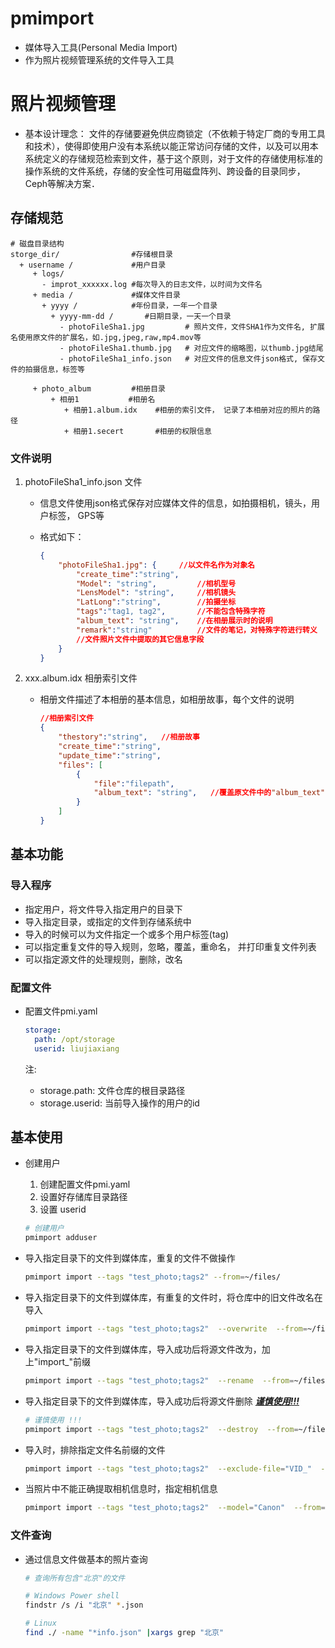 # pmimport
   - 媒体导入工具(Personal Media Import)
   - 作为照片视频管理系统的文件导入工具

# 照片视频管理

- 基本设计理念： 文件的存储要避免供应商锁定（不依赖于特定厂商的专用工具和技术），使得即使用户没有本系统以能正常访问存储的文件，以及可以用本系统定义的存储规范检索到文件，基于这个原则，对于文件的存储使用标准的操作系统的文件系统，存储的安全性可用磁盘阵列、跨设备的目录同步，Ceph等解决方案．

## 存储规范

```shell
# 磁盘目录结构
storge_dir/                #存储根目录
  + username /             #用户目录
     + logs/
       - improt_xxxxxx.log #每次导入的日志文件，以时间为文件名
     + media /             #媒体文件目录
       + yyyy /            #年份目录，一年一个目录
         + yyyy-mm-dd /       #日期目录，一天一个目录
           - photoFileSha1.jpg         # 照片文件，文件SHA1作为文件名, 扩展名使用原文件的扩展名，如.jpg,jpeg,raw,mp4.mov等
           - photoFileSha1.thumb.jpg   # 对应文件的缩略图，以thumb.jpg结尾
           - photoFileSha1_info.json   # 对应文件的信息文件json格式, 保存文件的拍摄信息，标签等
           
     + photo_album         #相册目录
         + 相册1           #相册名
            + 相册1.album.idx    #相册的索引文件， 记录了本相册对应的照片的路径
            + 相册1.secert       #相册的权限信息
```

### 文件说明

1. photoFileSha1_info.json 文件

   - 信息文件使用json格式保存对应媒体文件的信息，如拍摄相机，镜头，用户标签， GPS等

   - 格式如下：

     ```json
     {
         "photoFileSha1.jpg": {     //以文件名作为对象名
             "create_time":"string",
             "Model": "string",         //相机型号
             "LensModel": "string",     //相机镜头
             "LatLong":"string",        //拍摄坐标
             "tags":"tag1, tag2",       //不能包含特殊字符
             "album_text": "string",    //在相册展示时的说明
             "remark":"string"          //文件的笔记，对特殊字符进行转义
             //文件照片文件中提取的其它信息字段
         }
     }
     ```

2. xxx.album.idx 相册索引文件

   - 相册文件描述了本相册的基本信息，如相册故事，每个文件的说明

     ```json
     //相册索引文件
     {
         "thestory":"string",   //相册故事
         "create_time":"string",
         "update_time":"string",
         "files": [
             {
                 "file":"filepath",
                 "album_text": "string",   //覆盖原文件中的"album_text"
             }
         ]
     }
     ```

     

## 基本功能

### 导入程序
- 指定用户，将文件导入指定用户的目录下
- 导入指定目录，或指定的文件到存储系统中
- 导入的时候可以为文件指定一个或多个用户标签(tag)
- 可以指定重复文件的导入规则，忽略，覆盖，重命名， 并打印重复文件列表
- 可以指定源文件的处理规则，删除，改名

### 配置文件
- 配置文件pmi.yaml

  ```yaml
  storage:
    path: /opt/storage
    userid: liujiaxiang
  ```

  注: 

  - storage.path: 文件仓库的根目录路径
  - storage.userid: 当前导入操作的用户的id

## 基本使用

- 创建用户

  1. 创建配置文件pmi.yaml
  1. 设置好存储库目录路径
  1. 设置 userid

  ```bash
  # 创建用户
  pmimport adduser
  ```

  

- 导入指定目录下的文件到媒体库，重复的文件不做操作

  ```bash
  pmimport import --tags "test_photo;tags2" --from=~/files/
  ```

- 导入指定目录下的文件到媒体库，有重复的文件时，将仓库中的旧文件改名在导入

  ```bash
  pmimport import --tags "test_photo;tags2"  --overwrite  --from=~/files/
  ```

- 导入指定目录下的文件到媒体库，导入成功后将源文件改为，加上"import_"前缀

  ```bash
  pmimport import --tags "test_photo;tags2"  --rename  --from=~/files/
  ```

- 导入指定目录下的文件到媒体库，导入成功后将源文件删除   <u>***谨慎使用!!!***</u>

  ```bash
  # 谨慎使用 !!!
  pmimport import --tags "test_photo;tags2"  --destroy  --from=~/files/
  ```

- 导入时，排除指定文件名前缀的文件

  ```bash
  pmimport import --tags "test_photo;tags2"  --exclude-file="VID_"  --from=~/files/
  ```

- 当照片中不能正确提取相机信息时，指定相机信息

  ```bash
  pmimport import --tags "test_photo;tags2"  --model="Canon"  --from=~/files/
  ```

  

### 文件查询

- 通过信息文件做基本的照片查询

  ```bash
  # 查询所有包含"北京"的文件
  
  # Windows Power shell
  findstr /s /i "北京" *.json
  
  # Linux
  find ./ -name "*info.json" |xargs grep "北京"
  ```

  

